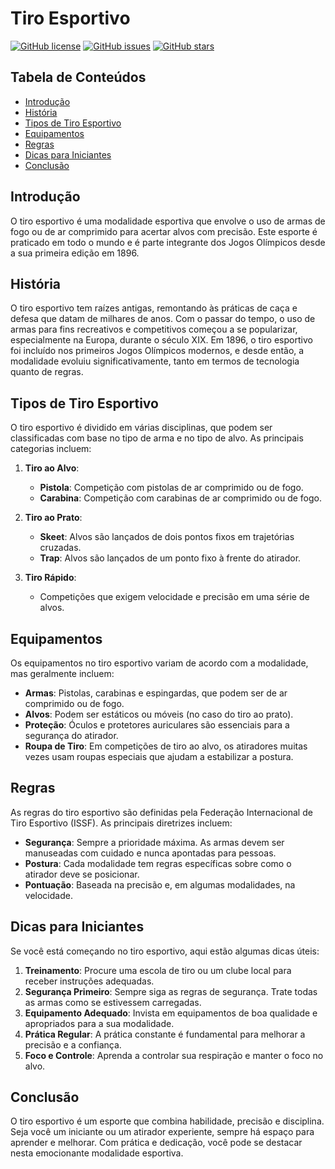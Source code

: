 # Tiro Esportivo

[![GitHub license](https://img.shields.io/badge/license-MIT-blue.svg)](https://github.com/yourusername/repositoryname/blob/main/LICENSE)
[![GitHub issues](https://img.shields.io/github/issues/yourusername/repositoryname)](https://github.com/yourusername/repositoryname/issues)
[![GitHub stars](https://img.shields.io/github/stars/yourusername/repositoryname)](https://github.com/yourusername/repositoryname/stargazers)

## Tabela de Conteúdos
- [Introdução](#introdução)
- [História](#história)
- [Tipos de Tiro Esportivo](#tipos-de-tiro-esportivo)
- [Equipamentos](#equipamentos)
- [Regras](#regras)
- [Dicas para Iniciantes](#dicas-para-iniciantes)
- [Conclusão](#conclusão)

## Introdução
O tiro esportivo é uma modalidade esportiva que envolve o uso de armas de fogo ou de ar comprimido para acertar alvos com precisão. Este esporte é praticado em todo o mundo e é parte integrante dos Jogos Olímpicos desde a sua primeira edição em 1896. 

## História
O tiro esportivo tem raízes antigas, remontando às práticas de caça e defesa que datam de milhares de anos. Com o passar do tempo, o uso de armas para fins recreativos e competitivos começou a se popularizar, especialmente na Europa, durante o século XIX. Em 1896, o tiro esportivo foi incluído nos primeiros Jogos Olímpicos modernos, e desde então, a modalidade evoluiu significativamente, tanto em termos de tecnologia quanto de regras.

## Tipos de Tiro Esportivo
O tiro esportivo é dividido em várias disciplinas, que podem ser classificadas com base no tipo de arma e no tipo de alvo. As principais categorias incluem:

1. **Tiro ao Alvo**:
   - **Pistola**: Competição com pistolas de ar comprimido ou de fogo.
   - **Carabina**: Competição com carabinas de ar comprimido ou de fogo.
   
2. **Tiro ao Prato**:
   - **Skeet**: Alvos são lançados de dois pontos fixos em trajetórias cruzadas.
   - **Trap**: Alvos são lançados de um ponto fixo à frente do atirador.
   
3. **Tiro Rápido**:
   - Competições que exigem velocidade e precisão em uma série de alvos.

## Equipamentos
Os equipamentos no tiro esportivo variam de acordo com a modalidade, mas geralmente incluem:

- **Armas**: Pistolas, carabinas e espingardas, que podem ser de ar comprimido ou de fogo.
- **Alvos**: Podem ser estáticos ou móveis (no caso do tiro ao prato).
- **Proteção**: Óculos e protetores auriculares são essenciais para a segurança do atirador.
- **Roupa de Tiro**: Em competições de tiro ao alvo, os atiradores muitas vezes usam roupas especiais que ajudam a estabilizar a postura.

## Regras
As regras do tiro esportivo são definidas pela Federação Internacional de Tiro Esportivo (ISSF). As principais diretrizes incluem:

- **Segurança**: Sempre a prioridade máxima. As armas devem ser manuseadas com cuidado e nunca apontadas para pessoas.
- **Postura**: Cada modalidade tem regras específicas sobre como o atirador deve se posicionar.
- **Pontuação**: Baseada na precisão e, em algumas modalidades, na velocidade.

## Dicas para Iniciantes
Se você está começando no tiro esportivo, aqui estão algumas dicas úteis:

1. **Treinamento**: Procure uma escola de tiro ou um clube local para receber instruções adequadas.
2. **Segurança Primeiro**: Sempre siga as regras de segurança. Trate todas as armas como se estivessem carregadas.
3. **Equipamento Adequado**: Invista em equipamentos de boa qualidade e apropriados para a sua modalidade.
4. **Prática Regular**: A prática constante é fundamental para melhorar a precisão e a confiança.
5. **Foco e Controle**: Aprenda a controlar sua respiração e manter o foco no alvo.

## Conclusão
O tiro esportivo é um esporte que combina habilidade, precisão e disciplina. Seja você um iniciante ou um atirador experiente, sempre há espaço para aprender e melhorar. Com prática e dedicação, você pode se destacar nesta emocionante modalidade esportiva.
